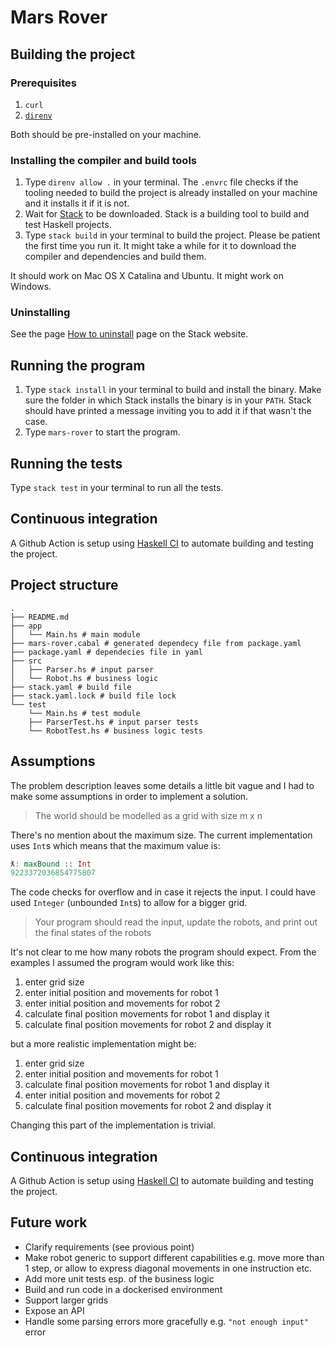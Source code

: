 # Mars Rover

## Building the project

### Prerequisites

1. `curl`
2. [`direnv`](https://direnv.net/)

Both should be pre-installed on your machine.

### Installing the compiler and build tools

1. Type `direnv allow .` in your terminal.
   The `.envrc` file checks if the tooling needed to build the project is
   already installed on your machine and it installs it if it is not.
2. Wait for [Stack](https://docs.haskellstack.org/en/stable) to be downloaded.
   Stack is a building tool to build and test Haskell projects.
3. Type `stack build` in your terminal to build the project.
   Please be patient the first time you run it. It might take a while for it
   to download the compiler and dependencies and build them.

It should work on Mac OS X Catalina and Ubuntu. It might work on Windows.

### Uninstalling

See the page [How to uninstall](https://docs.haskellstack.org/en/stable/README/#how-to-uninstall)
page on the Stack website.

## Running the program

1. Type `stack install` in your terminal to build and install the binary.
   Make sure the folder in which Stack installs the binary is in your
   `PATH`. Stack should have printed a message inviting you to add it if
   that wasn't the case.
2. Type `mars-rover` to start the program.

## Running the tests

Type `stack test` in your terminal to run all the tests.

## Continuous integration

A Github Action is setup using [Haskell CI](https://github.com/haskell-CI/haskell-ci)
to automate building and testing the project.

## Project structure

```
.
├── README.md
├── app
│   └── Main.hs # main module
├── mars-rover.cabal # generated dependecy file from package.yaml
├── package.yaml # dependecies file in yaml
├── src
│   ├── Parser.hs # input parser
│   └── Robot.hs # business logic
├── stack.yaml # build file
├── stack.yaml.lock # build file lock
└── test
    └── Main.hs # test module
    ├── ParserTest.hs # input parser tests
    └── RobotTest.hs # business logic tests
```

## Assumptions

The problem description leaves some details a little bit vague and I had
to make some assumptions in order to implement a solution.

> The world should be modelled as a grid with size m x n

There's no mention about the maximum size. The current implementation uses `Int`s
which means that the maximum value is:

```haskell
ƛ: maxBound :: Int
9223372036854775807
```

The code checks for overflow and in case it rejects the input. I could have used
`Integer` (unbounded `Int`s) to allow for a bigger grid.

> Your program should read the input, update the robots, and print out
  the final states of the robots

It's not clear to me how many robots the program should expect. From the examples
I assumed the program would work like this:

1. enter grid size
2. enter initial position and movements for robot 1
3. enter initial position and movements for robot 2
4. calculate final position movements for robot 1 and display it
5. calculate final position movements for robot 2 and display it

but a more realistic implementation might be:

1. enter grid size
2. enter initial position and movements for robot 1
3. calculate final position movements for robot 1 and display it
4. enter initial position and movements for robot 2
5. calculate final position movements for robot 2 and display it

Changing this part of the implementation is trivial.

## Continuous integration

A Github Action is setup using [Haskell CI](https://github.com/haskell-CI/haskell-ci)
to automate building and testing the project.

## Future work

* Clarify requirements (see provious point)
* Make robot generic to support different capabilities e.g. move more than 1 step,
  or allow to express diagonal movements in one instruction etc.
* Add more unit tests esp. of the business logic
* Build and run code in a dockerised environment
* Support larger grids
* Expose an API
* Handle some parsing errors more gracefully e.g. `"not enough input"` error
